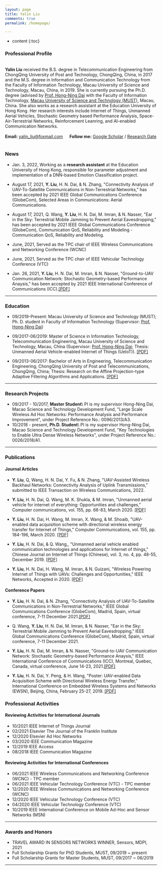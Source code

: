 ```yaml
---
layout: page
title: Yalin Liu
comments: true
permalink: /homepage/

---
```


* content
{:toc}


 
### Professional Profile
 
<br>**Yalin Liu** received the B.S. degree in Telecommunication Engineering from ChongQing University of Post and Technology, ChongQing, China, in 2017 and the M.S. degree in Information and Communication Technology from the Faculty of Information Technology, Macau University of Science and Technology, Macau, China, in 2019. She is currently pursuing the Ph.D. degree (advised by [Prof. Hong-Ning Dai](https://www.henrylab.net/pubtype/journal/) with the Faculty of Information Technology, [Macau University of Science and Technology (MUST)](https://www.must.edu.mo/), Macau, China. She also works as a research assistant at the Education University of Hong Kong. Her research interests include Internet of Things, Unmanned Aerial Vehicles, Stochastic Geometry based Performance Analysis, Space-Air-Terrestrial Networks, Reinforcement Leanring, and AI-enabled Communication Networks. <br> <br> **Email:** <yalin_liu@foxmail.com>  &emsp; **Follow me:** [Google Scholar](https://scholar.google.com/citations?user=boJGB9cAAAAJ&hl=zh-CN) / [Research Gate](https://www.researchgate.net/profile/Yalin-Liu/research?ev=prf_act)  &emsp;

### News

* Jan. 3, 2022, Working as a **research assistant** at the Education University of Hong Kong, responsible for parameter adjustment and implementation of a DNN-based Emotion Classification project. 

* August 17, 2021, **Y. Liu**, H. N. Dai, & N. Zhang, "Connectivity Analysis of UAV-To-Satellite Communications in Non-Terrestrial Networks," has been accepted by 2021 IEEE Global Communications Conference (GlobeCom), Selected Areas in Communications: Aerial Communications.

* August 17, 2021, Q. Wang, **Y. Liu**, H. N. Dai, M. Imran, & N. Nasser, "Ear in the Sky: Terrestrial Mobile Jamming to Prevent Aerial Eavesdropping," has been accepted by 2021 IEEE Global Communications Conference (GlobeCom), Communication QoS, Reliability and Modeling - Communication QoS, Reliability and Modeling.

* June, 2021, Served as the TPC chair of IEEE Wireless Communications and Networking Conference (WCNC)

* June, 2021, Served as the TPC chair of IEEE Vehicular Technology Conference (VTC)

* Jan. 26, 2021, **Y. Liu**, H. N. Dai, M. Imran, & N. Nasser, "Ground-to-UAV Communication Network: Stochastic Geometry-based Performance Anaysis," has been accepted by 2021 IEEE International Conference of Communications (ICC).[[PDF]](https://github.com/yalin-liu/yalin-academic/blob/4c682e1a003864ffb4a826131beab179963baa59/papers/SGG2U.pdf)

---

### Education 
* 09/2019-Present: Macau University of Science and Technology (MUST); Ph. D. student in Faculty of Information Technology (Supervisor: [Prof. Hong-Ning Dai](https://www.henrylab.net/pubtype/journal/))

* 09/2017-06/2019: Master of Science in Information Technology, Telecommunication Engineering, Macau University of Science and Technology, Macau, China (Supervisor: [Prof. Hong-Ning Dai](https://www.henrylab.net/pubtype/journal/); Thesis: Unmanned Aerial Vehicle-enabled Internet of Things (UeIoT)). [[PDF]](https://github.com/yalin-liu/yalin-liu.github.io/blob/d82d9ad7fcb415b7500a357307ff06702e5ae261/papers/Master_Thesis.pdf)

* 09/2013-06/2017: Bachelor of Arts in Engineering, Telecommunication Engineering, ChongQing University of Post and Telecommunications, ChongQing, China; Thesis: Research on the Affine Projection-type Adaptive Filtering Algorithms and Applications. [[PDF]](https://github.com/yalin-liu/yalin-liu.github.io/blob/d82d9ad7fcb415b7500a357307ff06702e5ae261/papers/Bach_Thesis.pdf)

---

### Research Projects

* 09/2017 - 10/2017, **Master Student**\\
		PI is my supervisor Hong-Ning Dai, Macao Science and Technology Development Fund,	"Large Scale Wireless Ad Hoc Networks: Performance Analysis and Performance Improvement", under Project Reference No.: 0096/2013/A3.
* 10/2018 - present, **Ph.D. Student**\\
		PI is my supervisor Hong-Ning Dai, Macao Science and Technology Development Fund,	"Key Technologies to Enable Ultra Dense Wireless Networks", under Project Reference No.: 0026/2018/A1.
		
---

### Publications
#### Journal Articles

* **Y. Liu**, Q, Wang, H. N. Dai, Y. Fu, & N. Zhang, "UAV-Assisted Wireless Backhaul Networks: Connectivity Analysis of Uplink Transmissions," submitted to IEEE Transaction on Wireless Communications, 2022.

* **Y. Liu**, H. N. Dai, Q. Wang, M. K. Shukla, & M. Imran, "Unmanned aerial vehicle for internet of everything: Opportunities and challenges," Computer communications, vol. 155, pp. 66-83, March 2020. [[PDF]](https://github.com/yalin-liu/yalin-academic/blob/4c682e1a003864ffb4a826131beab179963baa59/papers/UAVIOE.pdf)

*  **Y. Liu**, H. N. Dai, H. Wang, M. Imran, X. Wang, & M. Shoaib, "UAV-enabled data acquisition scheme with directional wireless energy transfer for Internet of Things," Computer Communications, vol. 155, pp. 184-196, March 2020. [[PDF]](https://github.com/yalin-liu/yalin-academic/blob/4c682e1a003864ffb4a826131beab179963baa59/papers/UAVWET.pdf)

*  **Y. Liu**, H. N. Dai, & Q. Wang,, "Unmanned aerial vehicle enabled communication technologies and applications for Internet of things," Chinese Journal on Internet of Things (Chinese), vol. 3, no. 4, pp. 48-55, December 2019. [[PDF]](https://github.com/yalin-liu/yalin-academic/blob/4c682e1a003864ffb4a826131beab179963baa59/papers/China-UAVIOT.pdf)

*  **Y. Liu**, H. N. Dai, H. Wang, M. Imran, & N. Guizani, "Wireless Powering Internet of Things with UAVs: Challenges and Opportunities," IEEE Networks, Accepted in 2020. [[PDF]](https://github.com/yalin-liu/yalin-academic/blob/4c682e1a003864ffb4a826131beab179963baa59/papers/UWPIOT.pdf)



#### Conference Papers

* **Y. Liu**, H. N. Dai, & N. Zhang, "Connectivity Analysis of UAV-To-Satellite Communications in Non-Terrestrial Networks," IEEE Global Communications Conference (GlobeCom), Madrid, Spain, virtual conference, 7-11 December 2021.[[PDF]](https://github.com/yalin-liu/yalin-liu.github.io/blob/ac92780f706900d9da2079947c9eeec5fb317105/papers/A2S%20GloCom.pdf)

* Q. Wang, **Y. Liu**, H. N. Dai, M. Imran, & N. Nasser, "Ear in the Sky: Terrestrial Mobile Jamming to Prevent Aerial Eavesdropping," IEEE Global Communications Conference (GlobeCom), Madrid, Spain, virtual conference, 7-11 December 2021.

* **Y. Liu**, H. N. Dai, M. Imran, & N. Nasser, "Ground-to-UAV Communication Network: Stochastic Geometry-based Performance Anaysis," IEEE International Conference of Communications (ICC), Montreal, Quebec, Canada, virtual conference, June 14-23, 2021.[[PDF]](https://github.com/yalin-liu/yalin-academic/blob/4c682e1a003864ffb4a826131beab179963baa59/papers/SGG2U.pdf)

* **Y. Liu**, H. N. Dai, Y. Peng, & H. Wang, "Poster: UAV-enabled Data Acquisition Scheme with Directional Wireless Energy Transfer," International Conference on Embedded Wireless Systems and Networks (EWSN), Beijing, China, February 25-27, 2019. [[PDF]](https://github.com/yalin-liu/yalin-academic/blob/517ff5d24a5fa74da5a7ebe9110e15de7d988c01/papers/EWSN-liu.pdf)


### Professional Activities

#### Reviewing Activities for International Journals

* 10/2021 IEEE Internet of Things Journal
* 02/2021 Elsevier The Journal of the Franklin Institute 
* 12/2020 Elsevier Ad Hoc Networks
* 03/2020 IEEE Communication Magazine
* 12/2019 IEEE Access
* 08/2018 IEEE Communication Magazine

#### Reviewing Activities for International Conferences

* 06/2021 IEEE Wireless Communications and Networking Conference (WCNC) - TPC member
* 06/2021 IEEE Vehicular Technology Conference (VTC) - TPC member
* 12/2020 IEEE Wireless Communications and Networking Conference (WCNC)
* 12/2020 IEEE Vehicular Technology Conference (VTC)
* 04/2020 IEEE Vehicular Technology Conference (VTC)
* 10/2019 IEEE International Conference on Mobile Ad-Hoc and Sensor Networks (MSN) 


---

### Awards and Honors
*  TRAVEL AWARD IN SENSORS NETWORKS WINNER, Sensors, MDPI, 2021
*  Full Scholarship Grants for PhD Students, MUST, 09/2019 ~ present
*  Full Scholarship Grants for Master Students, MUST, 09/2017 ~ 06/2019

---
